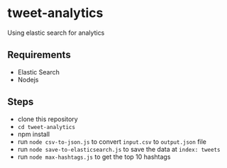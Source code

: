 # tweet-analytics
Using elastic search for analytics


## Requirements
- Elastic Search
- Nodejs


## Steps
- clone this repository
- `cd tweet-analytics`
- npm install
- run `node csv-to-json.js` to convert `input.csv` to `output.json` file
- run `node save-to-elasticsearch.js` to save the data at `index: tweets`
- run `node max-hashtags.js` to get the top 10 hashtags
